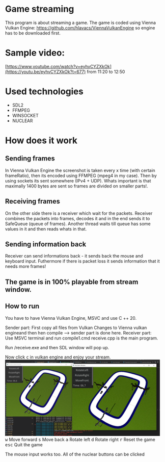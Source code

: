 # Game streaming
This program is about streaming a game.
The game is coded using Vienna Vulkan Engine: https://github.com/hlavacs/ViennaVulkanEngine
so engine has to be downloaded first.

# Sample video:
[https://www.youtube.com/watch?v=eyhvCYZXkOk](https://youtu.be/eyhvCYZXkOk?t=677)   from 11:20 to 12:50
# Used technologies
- SDL2
- FFMPEG
- WINSOCKET
- NUCLEAR
# How does it work
## Sending frames
In Vienna Vulkan Engine the screenshot is taken every x time (with certain frameRatio), then its encoded using FFMPEG (mpeg4 in my case). Then by using sockets its sent somewhere (IPv4 + UDP). Whats important is that maximally 1400 bytes are sent so frames are divided on smaller parts!.
## Receiving frames 
On the other side there is a receiver which wait for the packets. Receiver  combines the packets into frames, decodes it and in the end sends it to SafeQueue (queue of frames). Another thread waits till queue has some values in it and then reads whats in that. 

## Sending information back
Receiver can send informations back - it sends back the mouse and keyboard input. Futhermore if there is packet loss it sends information that it needs more frames!

## The game is in 100% playable from stream window.

## How to run

You have to have Vienna Vulkan Engine, MSVC and use C ++ 20.

Sender part:
First copy all files from Vulkan Changes to Vienna vulkan engineand then hen compile --> sender part is done here.
Receiver part:
Use MSVC terminal and run compile1.cmd
receive.cpp is the main program.

Run /receive.exe and then  SDL window will pop up.

Now click <kbd>c</kbd> in vulkan engine and enjoy your stream.
![Stream](screen1.png)
<kbd>w</kbd> Move forward
<kbd>s</kbd> Move back
<kbd>a</kbd> Rotate left
<kbd>d</kbd> Rotate right
<kbd>r</kbd> Reset the game
<kbd>esc</kbd> Quit the game 

The mouse input works too. All of the nuclear buttons can be clicked 
